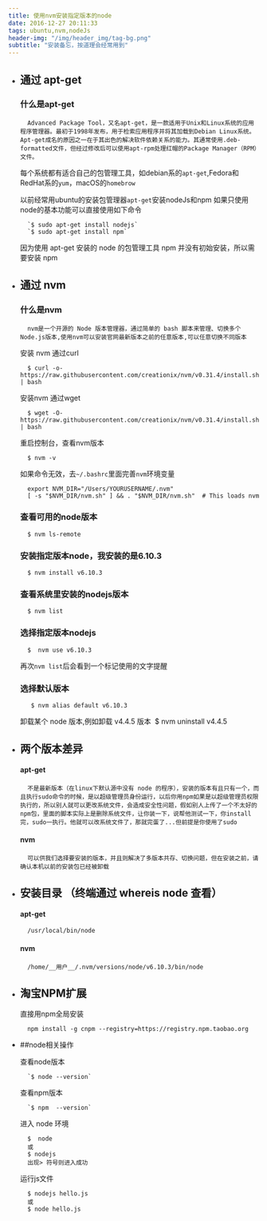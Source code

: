 ```yaml
---
title: 使用nvm安装指定版本的node
date: 2016-12-27 20:11:33
tags: ubuntu,nvm,nodeJs
header-img: "/img/header_img/tag-bg.png"
subtitle: "安装备忘，按道理会经常用到"
---
```


* ## 通过 apt-get
    ### 什么是apt-get
        Advanced Package Tool，又名apt-get，是一款适用于Unix和Linux系统的应用程序管理器。最初于1998年发布，用于检索应用程序并将其加载到Debian Linux系统。Apt-get成名的原因之一在于其出色的解决软件依赖关系的能力。其通常使用.deb-formatted文件，但经过修改后可以使用apt-rpm处理红帽的Package Manager（RPM）文件。

    每个系统都有适合自己的包管理工具，如debian系的`apt-get`,Fedora和RedHat系的`yum`，macOS的`homebrow`

    以前经常用ubuntu的安装包管理器`apt-get`安装nodeJs和npm  如果只使用node的基本功能可以直接使用如下命令

        `$ sudo apt-get install nodejs`
        `$ sudo apt-get install npm`

    因为使用 apt-get 安装的 node 的包管理工具 npm 并没有初始安装，所以需要安装 npm

* ## 通过 nvm

    ### 什么是nvm
        nvm是一个开源的 Node 版本管理器，通过简单的 bash 脚本来管理、切换多个 Node.js版本,使用nvm可以安装官网最新版本之前的任意版本,可以任意切换不同版本
    安装 nvm 通过curl

        $ curl -o- https://raw.githubusercontent.com/creationix/nvm/v0.31.4/install.sh | bash  
    安装nvm 通过wget

        $ wget -O- https://raw.githubusercontent.com/creationix/nvm/v0.31.4/install.sh | bash  

    重启控制台，查看nvm版本

        $ nvm -v

    如果命令无效，去`~/.bashrc`里面完善`nvm`环境变量

        export NVM_DIR="/Users/YOURUSERNAME/.nvm"  
        [ -s "$NVM_DIR/nvm.sh" ] && . "$NVM_DIR/nvm.sh"  # This loads nvm  

    ### 查看可用的node版本

        $ nvm ls-remote  

    ### 安装指定版本node，我安装的是6.10.3

        $ nvm install v6.10.3

    ### 查看系统里安装的nodejs版本

        $ nvm list

    ### 选择指定版本nodejs

        $  nvm use v6.10.3

    再次`nvm list`后会看到一个标记使用的文字提醒

    ### 选择默认版本

         $ nvm alias default v6.10.3

    卸载某个 node 版本,例如卸载 v4.4.5 版本
    ​     $ nvm uninstall v4.4.5

* ## 两个版本差异
    #### apt-get

        不是最新版本（在linux下默认源中没有 node 的程序），安装的版本有且只有一个，而且执行sudo命令的时候，是以超级管理员身份运行，以后你用npm如果是以超级管理员权限执行的，所以别人就可以更改系统文件，会造成安全性问题，假如别人上传了一个不太好的npm包，里面的脚本实际上是删除系统文件，让你装一下，说帮他测试一下，你install完，sudo一执行。他就可以改系统文件了，那就完蛋了...但前提是你使用了sudo
    #### nvm

        可以供我们选择要安装的版本，并且则解决了多版本共存、切换问题，但在安装之前，请确认本机以前的安装包已经被卸载

* ## 安装目录 （终端通过 whereis node 查看）

    #### apt-get

        /usr/local/bin/node

    #### nvm

        /home/__用户__/.nvm/versions/node/v6.10.3/bin/node

* ## 淘宝NPM扩展

    直接用npm全局安装

        npm install -g cnpm --registry=https://registry.npm.taobao.org  

* ##node相关操作

    查看node版本

        `$ node --version`

    查看npm版本

        `$ npm  --version`
    进入 node 环境

        $  node
        或
        $ nodejs
        出现> 符号则进入成功

    运行js文件

        $ nodejs hello.js
        或
        $ node hello.js
